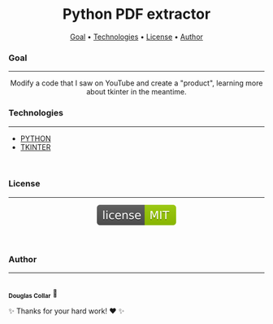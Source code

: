 <h1 align="center">Python PDF extractor</h1>

<p align="center">
 <a href="#goal">Goal</a> •
 <a href="#technologies">Technologies</a> •
 <a href="#license">License</a> •
 <a href="#author">Author</a>
</p>

### Goal
---

<p align="center">Modify a code that I saw on YouTube and create a "product", learning more about tkinter in the meantime.</p>

### Technologies
---

- [PYTHON](https://www.python.org/)
- [TKINTER](https://docs.python.org/pt-br/3/library/tkinter.html)
<br/>

### License
---

<p align="center"><img src="images/license-MIT-green.svg"></p>
<br/>

### Author
---

<a>
<img style="border-radius: 50%;" src="https://cdn.bio.link/uploads/profile_pictures/2022-06-03/YQh8fmJkt7Wr7YrSE5JuGQHv0RXeBuCS.png" width="100px;" alt=""/>
<br />
<sub><b>Douglas Collar</b></sub></a> <a>🚀</a>


✨ Thanks for your hard work! ❤️ ✨
